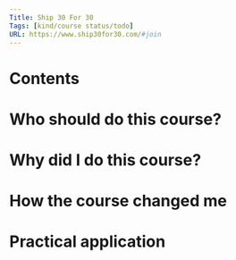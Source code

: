 ```yaml
---
Title: Ship 30 For 30
Tags: [kind/course status/todo]
URL: https://www.ship30for30.com/#join
---
```


# Contents


# Who should do this course?


# Why did I do this course?


# How the course changed me


# Practical application
